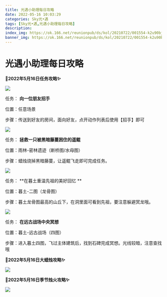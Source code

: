 ```yaml
---
title: 光遇小助理每日攻略
date: 2022-05-16 10:03:29
categories: Sky光•遇
tags: [Sky光•遇,光遇小助理每日攻略]
description: 
index_img: https://ok.166.net/reunionpub/ds/kol/20210722/001554-k2u90bj7ay.png?imageView&thumbnail=600x0&type=jpg
banner_img: https://ok.166.net/reunionpub/ds/kol/20210722/001554-k2u90bj7ay.png?imageView&thumbnail=600x0&type=jpg
---
```

# 光遇小助理每日攻略
**🎉2022年5月16日任务攻略✨**

![](https://ok.166.net/reunionpub/ds/kol/20220516/000606-hnvi91e46f.png)

任务： **向一位朋友招手**

位置：任意场景

步骤：传送到好友的房间，面向好友，点开动作列表后使用【招手】即可

![](https://ok.166.net/reunionpub/ds/kol/20220516/000631-ldrfmb2yu0.png)

任务： **拯救一只被黑暗藤蔓困住的遥鲲**

位置：雨林-密林遗迹（断桥图/水母图）

步骤：蜡烛烧掉黑暗藤蔓，让遥鲲飞走即可完成任务。

![](https://ok.166.net/reunionpub/ds/kol/20220516/001142-rq34l70sw5.png)

任务： **在暮土重温先祖的美好回忆  **

位置：暮土-二图（龙骨图）

步骤：暮土龙骨图最高的山丘下，在洞里面可看到先祖，要注意躲避冥龙哦。

![](https://ok.166.net/reunionpub/ds/kol/20220516/000656-4wbljqkyrm.png)

任务： **在远古战场中央冥想**

位置：暮土-远古战场（四图）

步骤：进入暮土四图，飞过主体建筑后，找到石碑完成冥想。光线较暗，注意查找哦

 **🎉2022年5月16日大蜡烛攻略✨**

![](https://ok.166.net/reunionpub/ds/kol/20220516/000750-bsuveaz2mg.png)

  

 **🎉2022年5月16日季节烛火攻略✨**

![](https://ok.166.net/reunionpub/ds/kol/20220516/001021-17vupwe4by.png)

  

  

